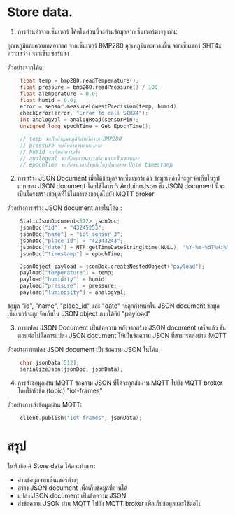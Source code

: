# Store data.

1. การอ่านค่าจากเซ็นเซอร์
โค้ดในส่วนนี้จะอ่านข้อมูลจากเซ็นเซอร์ต่างๆ เช่น:

อุณหภูมิและความกดอากาศ จากเซ็นเซอร์ BMP280
อุณหภูมิและความชื้น จากเซ็นเซอร์ SHT4x
ความสว่าง จากเซ็นเซอร์แสง

ตัวอย่างจากโค้ด:
```cpp
    float temp = bmp280.readTemperature();
    float pressure = bmp280.readPressure() / 100;
    float aTemperature = 0.0;
    float humid = 0.0;
    error = sensor.measureLowestPrecision(temp, humid);
    checkError(error, "Error to call STHX4");
    int analogval = analogRead(sensorPin);
    unsigned long epochTime = Get_EpochTime();

    // temp จะเก็บค่าอุณหภูมิที่อ่านได้จาก BMP280
    // pressure จะเก็บค่าความกดอากาศ
    // humid จะเก็บค่าความชื้น
    // analogval จะเก็บค่าความสว่างที่อ่านจากเซ็นเซอร์แสง
    // epochTime จะเก็บค่าเวลาปัจจุบันในรูปแบบของ Unix timestamp
```
2. การสร้าง JSON Document
เมื่อได้ข้อมูลจากเซ็นเซอร์แล้ว ข้อมูลเหล่านี้จะถูกจัดเก็บในรูปแบบของ JSON document โดยใช้ไลบรารี ArduinoJson ซึ่ง JSON document นี้จะเป็นโครงสร้างข้อมูลที่ใช้ในการส่งข้อมูลไปยัง MQTT broker

ตัวอย่างการสร้าง JSON document ภายในโค้ด :
```cpp
    StaticJsonDocument<512> jsonDoc;
    jsonDoc["id"] = "43245253";
    jsonDoc["name"] = "iot_sensor_3";
    jsonDoc["place_id"] = "42343243";
    jsonDoc["date"] = NTP.getTimeDateString(time(NULL), "%Y-%m-%dT%H:%M:%S"); // ISO 8601 format
    jsonDoc["timestamp"] = epochTime;

    JsonObject payload = jsonDoc.createNestedObject("payload");
    payload["temperature"] = temp;
    payload["humidity"] = humid;
    payload["pressure"] = pressure;
    payload["luminosity"] = analogval;
```

ข้อมูล "id", "name", "place_id" และ "date" จะถูกกำหนดใน JSON document
ข้อมูลเซ็นเซอร์จะถูกจัดเก็บใน JSON object ภายใต้คีย์ "payload"

3. การแปลง JSON Document เป็นข้อความ
หลังจากสร้าง JSON document เสร็จแล้ว ขั้นตอนต่อไปคือการแปลง JSON document ให้เป็นข้อความ JSON ที่สามารถส่งผ่าน MQTT

ตัวอย่างการแปลง JSON document เป็นข้อความ JSON ในโค้ด:
```cpp
    char jsonData[512];
    serializeJson(jsonDoc, jsonData);
```
4. การส่งข้อมูลผ่าน MQTT
ข้อความ JSON ที่ได้จะถูกส่งผ่าน MQTT ไปยัง MQTT broker โดยใช้หัวข้อ (topic) "iot-frames"

ตัวอย่างการส่งข้อมูลผ่าน MQTT:
```cpp
    client.publish("iot-frames", jsonData);
```
# สรุป
ในหัวข้อ # Store data โค้ดจะทำการ:

- อ่านข้อมูลจากเซ็นเซอร์ต่างๆ
- สร้าง JSON document เพื่อเก็บข้อมูลที่อ่านได้
- แปลง JSON document เป็นข้อความ JSON
- ส่งข้อความ JSON ผ่าน MQTT ไปยัง MQTT broker เพื่อเก็บข้อมูลและใช้ต่อไป
